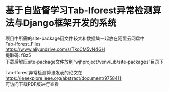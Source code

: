 # 基于自监督学习Tab-Iforest异常检测算法与Django框架开发的系统
项目中所需的site-package因文件较大和数据集一起放在阿里云网盘中  
Tab-Iforest_Files  
https://www.aliyundrive.com/s/TkoCM5vN4GH  
提取码: f8z5  
下载后解压site-package文件放到“wjhproject/venv/Lib/site-packages”目录下  
  
Tab-Iforest异常检测算法发表的论文在  
https://ieeexplore.ieee.org/abstract/document/9758411  
可访问下载PDF版进行查看

